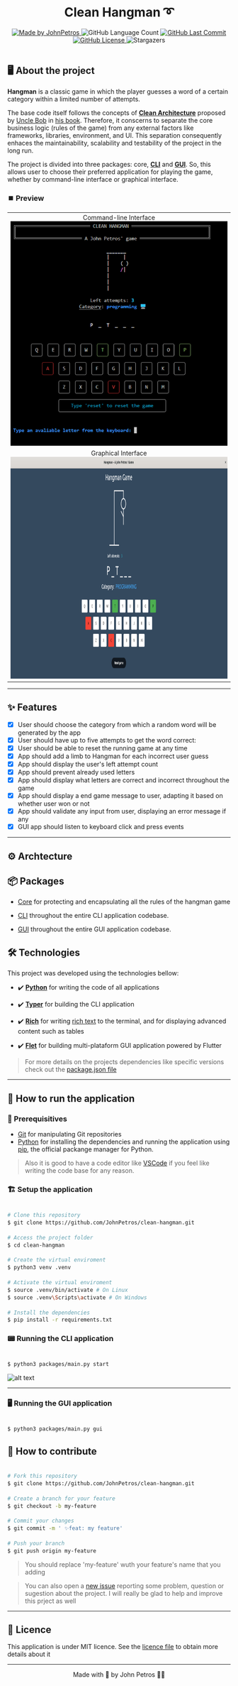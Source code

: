 <h1 align="center">
  Clean Hangman ➰
</h1>

<div align="center">
   <a href="https://github.com/JohnPetros">
      <img alt="Made by JohnPetros" src="https://img.shields.io/badge/made%20by-JohnPetros-blueviolet">
   </a>
   <img alt="GitHub Language Count" src="https://img.shields.io/github/languages/count/JohnPetros/clean-hangman">
   <a href="https://github.com/JohnPetros/clean-hangman/commits/main">
      <img alt="GitHub Last Commit" src="https://img.shields.io/github/last-commit/JohnPetros/clean-hangman">
   </a>
  </a>
   </a>
   <a href="https://github.com/JohnPetros/clean-hangman/blob/main/LICENSE.md">
      <img alt="GitHub License" src="https://img.shields.io/github/license/JohnPetros/clean-hangman">
   </a>
    <img alt="Stargazers" src="https://img.shields.io/github/stars/JohnPetros/clean-hangman?style=social">
</div>
<br>

## 🖥️ About the project

**Hangman** is a classic game in which the player guesses a word of a certain category within a limited number of attempts.

The base code itself follows the concepts of **[Clean Architecture](https://www.freecodecamp.org/news/a-quick-introduction-to-clean-architecture-990c014448d2/)** proposed by [Uncle Bob](http://cleancoder.com/products) in [his book](https://www.amazon.com.br/Clean-Architecture-Craftsmans-Software-Structure/dp/0134494164). Therefore, it conscerns to separate the core business logic (rules of the game) from any external factors like frameworks, libraries, environment, and UI. This separation consequently enhaces the maintainability, scalability and testability of the project in the long run.

The project is divided into three packages: core, **[CLI](https://www.w3schools.com/whatis/whatis_cli.asp)** and **[GUI](https://www.geeksforgeeks.org/what-is-graphical-user-interface/)**. So, this allows user to choose their preferred application for playing the game, whether by command-line interface or graphical interface.

### ⏹️ Preview

<table align="center">
  <tr>
    <td align="center">
      <span>Command-line Interface<br/></span>
      <img src="documentation/images/cli.png" alt="CLI app preview" />
    </td>
  </tr>  
   <tr>
    <td align="center" >
      <span>Graphical Interface<br/></span>
      <img src="documentation/images/gui.png" height="500" width="1000" alt="GUI app preview" />
    </td>
  </tr>  
</table>


---

## ✨ Features

- [x] User should choose the category from which a random word will be generated by the app
- [x] User should have up to five attempts to get the word correct:
- [x] User should be able to reset the running game at any time
- [x] App should add a limb to Hangman for each incorrect user guess
- [x] App should display the user's left attempt count
- [x] App should prevent already used letters
- [x] App should display what letters are correct and incorrect throughout the game
- [x] App should display a end game message to user, adapting it based on whether user won or not
- [x] App should validate any input from user, displaying an error message if any
- [x] GUI app should listen to keyboard click and press events

---

## ⚙️ Archtecture

## 📦 Packages

- [Core](https://github.com/JohnPetros/clean-hangman/tree/main/packages/core) for protecting and encapsulating all the rules of the hangman game

- [CLI](https://github.com/JohnPetros/clean-hangman/tree/main/packages/cli) throughout the entire CLI application codebase.

- [GUI](https://github.com/JohnPetros/clean-hangman/tree/main/packages/gui) throughout the entire GUI application codebase.

## 🛠️ Technologies

This project was developed using the technologies bellow:

- ✔️ **[Python](https://www.python.org/)** for writing the code of all applications

- ✔️ **[Typer](https://typer.tiangolo.com/)** for building the CLI application

- ✔️ **[Rich](https://rich.readthedocs.io/en/stable/introduction.html)** for writing [rich text](https://www.contentful.com/developers/docs/concepts/rich-text/#:~:text=Rich%20Text%20is%20a%20field,pure%20JSON%20rather%20than%20HTML.) to the terminal, and for displaying advanced content such as tables

- ✔️ **[Flet](https://flet.dev/)** for building multi-plataform GUI application powered by Flutter

> For more details on the projects dependencies like specific versions check out the [package.json file](https://github.com/JohnPetros/clean-hangman/blob/main/package.json)

---

## 🚀 How to run the application

### 🔧 Prerequisitives


- [Git](https://git-scm.com/) for manipulating Git repositories
- [Python](https://www.python.org/) for installing the dependencies and running the application using [pip](https://www.w3schools.com/python/python_pip.asp), the official packange manager for Python.

> Also it is good to have a code editor like [VSCode](https://code.visualstudio.com/) if you feel like writing the code base for any reason.

### 🏗️ Setup the application

```bash

# Clone this repository
$ git clone https://github.com/JohnPetros/clean-hangman.git

# Access the project folder
$ cd clean-hangman

# Create the virtual enviroment
$ python3 venv .venv

# Activate the virtual enviroment
$ source .venv/bin/activate # On Linux
$ source .venv\Scripts\activate # On Windows

# Install the dependencies
$ pip install -r requirements.txt

```

### 📟 Running the CLI application

```bash

$ python3 packages/main.py start

```

![alt text](image.png)

---

### 🖥️ Running the GUI application

```bash

$ python3 packages/main.py gui

```

## 💪 How to contribute

```bash

# Fork this repository
$ git clone https://github.com/JohnPetros/clean-hangman.git

# Create a branch for your feature
$ git checkout -b my-feature

# Commit your changes
$ git commit -m ' ✨feat: my feature'

# Push your branch
$ git push origin my-feature

```

> You should replace 'my-feature' wuth your feature's name that you adding

> You can also open a [new issue](https://github.com/JohnPetros/clean-hangman/issues) reporting some problem, question or sugestion about the project. I will really be glad to help and improve this prject as well 

---

## 📝 Licence

This application is under MIT licence. See the [licence file](LICENSE) to obtain more details about it

---

<p align="center">
  Made with 💜 by John Petros 👋🏻
</p>
